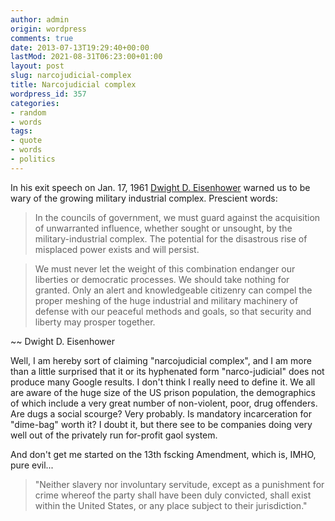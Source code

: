 ```yaml
---
author: admin
origin: wordpress
comments: true
date: 2013-07-13T19:29:40+00:00
lastMod: 2021-08-31T06:23:00+01:00
layout: post
slug: narcojudicial-complex
title: Narcojudicial complex
wordpress_id: 357
categories:
- random
- words
tags:
- quote
- words
- politics
---
```


In his exit speech on Jan. 17, 1961 [Dwight D. Eisenhower](https://en.wikipedia.org/wiki/Dwight_D._Eisenhower) warned us to be wary of the growing military industrial complex. Prescient words:


>In the councils of government, we must guard against the acquisition of unwarranted influence, whether sought or unsought, by the military-industrial complex. The potential for the disastrous rise of misplaced power exists and will persist.


> We must never let the weight of this combination endanger our liberties or democratic processes. We should take nothing for granted. Only an alert and knowledgeable citizenry can compel the proper meshing of the huge industrial and military machinery of defense with our peaceful methods and goals, so that security and liberty may prosper together.

~~ Dwight D. Eisenhower

Well, I am hereby sort of claiming "narcojudicial complex", and I am more than a little surprised that it or its hyphenated form "narco-judicial" does not produce many Google results. I don't think I really need to define it. We all are aware of the huge size of the US prison population, the demographics of which include a very great number of non-violent, poor, drug offenders. Are dugs a social scourge? Very probably. Is mandatory incarceration for "dime-bag" worth it? I doubt it, but there see to be companies doing very well out of the privately run for-profit gaol system.

And don't get me started on the 13th fscking Amendment, which is, IMHO, pure evil...

> "Neither slavery nor involuntary servitude, except as a punishment for crime whereof the party shall have been duly convicted, shall exist within the United States, or any place subject to their jurisdiction."

